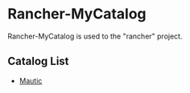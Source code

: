 # Rancher-MyCatalog

Rancher-MyCatalog is used to the "rancher" project.

## Catalog List

- [Mautic](https://www.mautic.org/)
